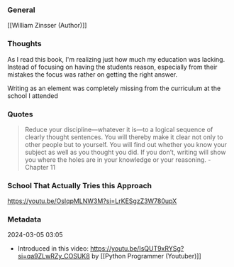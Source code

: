 ### General
[[William Zinsser (Author)]]

### Thoughts
As I read this book, I'm realizing just how much my education was lacking. Instead of focusing on having the students reason, especially from their mistakes the focus was rather on getting the right answer. 

Writing as an element was completely missing from the curriculum at the school I attended


### Quotes
>Reduce your discipline—whatever it is—to a logical sequence of clearly thought sentences. You will thereby make it clear not only to other people but to yourself. You will find out whether you know your subject as well as you thought you did. If you don’t, writing will show you where the holes are in your knowledge or your reasoning. - Chapter 11


### School That Actually Tries this Approach
https://youtu.be/OsIqpMLNW3M?si=LrKESgzZ3W780upX
### Metadata
2024-03-05 03:05
- Introduced in this video: https://youtu.be/IsQUT9xRYSg?si=qa9ZLwRZy_COSUK8 by [[Python Programmer (Youtuber)]]
